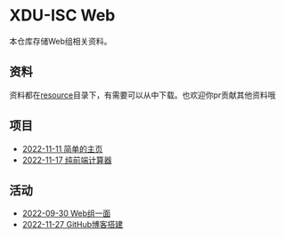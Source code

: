 # XDU-ISC Web

本仓库存储Web组相关资料。

## 资料

资料都在[resource](resource/)目录下，有需要可以从中下载。也欢迎你pr贡献其他资料哦

## 项目

- [2022-11-11 简单的主页](project/intro-homepage/)
- [2022-11-17 纯前端计算器](project/calculator/)

## 活动

- [2022-09-30 Web组一面](activity/2022-09-30/)
- [2022-11-27 GitHub博客搭建](activity/2022-11-27/)
